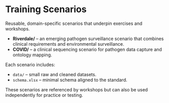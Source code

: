# Training Scenarios

Reusable, domain-specific scenarios that underpin exercises and workshops.

- **Riverdale/** – an emerging pathogen  surveillance scenario that combines clinical requirements and environmental surveillance.
- **COVID/** – a clinical sequencing scenario for pathogen data capture and ontology mapping.

Each scenario includes:
- `data/` – small raw and cleaned datasets.
- `schema.xlsx` – minimal schema aligned to the standard.

These scenarios are referenced by workshops but can also be used independently for practice or testing.

